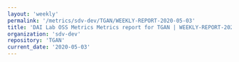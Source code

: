 ```yaml
---
layout: 'weekly'
permalink: '/metrics/sdv-dev/TGAN/WEEKLY-REPORT-2020-05-03'
title: 'DAI Lab OSS Metrics Metrics report for TGAN | WEEKLY-REPORT-2020-05-03'
organization: 'sdv-dev'
repository: 'TGAN'
current_date: '2020-05-03'
---
```

